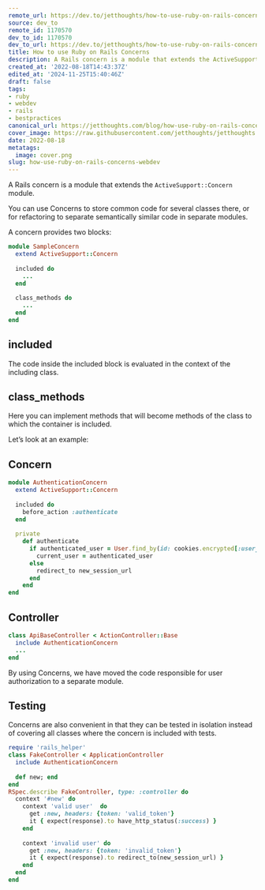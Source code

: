 ```yaml
---
remote_url: https://dev.to/jetthoughts/how-to-use-ruby-on-rails-concerns-47mj
source: dev_to
remote_id: 1170570
dev_to_id: 1170570
dev_to_url: https://dev.to/jetthoughts/how-to-use-ruby-on-rails-concerns-47mj
title: How to use Ruby on Rails Concerns
description: A Rails concern is a module that extends the ActiveSupport::Concern module.  You can use Сoncerns to...
created_at: '2022-08-18T14:43:37Z'
edited_at: '2024-11-25T15:40:46Z'
draft: false
tags:
- ruby
- webdev
- rails
- bestpractices
canonical_url: https://jetthoughts.com/blog/how-use-ruby-on-rails-concerns-webdev/
cover_image: https://raw.githubusercontent.com/jetthoughts/jetthoughts.github.io/master/content/blog/how-use-ruby-on-rails-concerns-webdev/cover.png
date: 2022-08-18
metatags:
  image: cover.png
slug: how-use-ruby-on-rails-concerns-webdev
---
```


A Rails concern is a module that extends the `ActiveSupport::Concern` module.

You can use Сoncerns to store common code for several classes there, or for refactoring to separate semantically similar code in separate modules.

A concern provides two blocks:

```ruby
module SampleConcern
  extend ActiveSupport::Concern
  
  included do
    ...
  end
  
  class_methods do
    ...
  end
end
```

## included

The code inside the included block is evaluated in the context of the including class.

## class_methods

Here you can implement methods that will become methods of the class to which the container is included.

Let’s look at an example:

## Concern

```ruby
module AuthenticationConcern
  extend ActiveSupport::Concern
  
  included do
    before_action :authenticate
  end
  
  private
    def authenticate
      if authenticated_user = User.find_by(id: cookies.encrypted[:user_id])
        current_user = authenticated_user
      else
        redirect_to new_session_url
      end
    end
end
```

## Controller

```ruby
class ApiBaseController < ActionController::Base
  include AuthenticationConcern
  ...
end
```

By using Сoncerns, we have moved the code responsible for user authorization to a separate module.

## Testing

Concerns are also convenient in that they can be tested in isolation instead of covering all classes where the concern is included with tests.

```ruby
require 'rails_helper'
class FakeController < ApplicationController
  include AuthenticationConcern
  
  def new; end
end
RSpec.describe FakeController, type: :controller do    
  context '#new' do
    context 'valid user'  do
      get :new, headers: {token: 'valid_token'}     
      it { expect(response).to have_http_status(:success) }
    end
    
    context 'invalid user' do 
      get :new, headers: {token: 'invalid_token'}
      it { expect(response).to redirect_to(new_session_url) }
    end
  end
end
```
